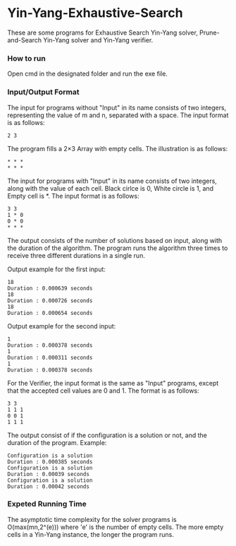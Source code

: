 # Yin-Yang-Exhaustive-Search

These are some programs for Exhaustive Search Yin-Yang solver, Prune-and-Search Yin-Yang solver and Yin-Yang verifier.

### How to run

Open cmd in the designated folder and run the exe file.

### Input/Output Format

The input for programs without "Input" in its name consists of two integers, representing the value of m and n, separated with a space.
The input format is as follows:

    2 3

The program fills a 2×3 Array with empty cells. The illustration is as follows:

    * * *
    * * *

The input for programs with "Input" in its name consists of two integers, along with the value of each cell. Black cirlce is 0, White circle is 1, and Empty cell is *.
The input format is as follows:

    3 3
    1 * 0
    0 * 0
    * * *

The output consists of the number of solutions based on input, along with the duration of the algorithm. The program runs the algorithm three times to receive three different durations in a single run.

Output example for the first input:

	18
    Duration : 0.000639 seconds
    18
    Duration : 0.000726 seconds
    18
    Duration : 0.000654 seconds

Output example for the second input:

    1
    Duration : 0.000378 seconds
    1
    Duration : 0.000311 seconds
    1
    Duration : 0.000378 seconds

For the Verifier, the input format is the same as "Input" programs, except that the accepted cell values are 0 and 1. 
The format is as follows:

    3 3
    1 1 1
    0 0 1
    1 1 1

The output consist of if the configuration is a solution or not, and the duration of the program.
Example:

    Configuration is a solution
    Duration : 0.000385 seconds
    Configuration is a solution
    Duration : 0.00039 seconds
    Configuration is a solution
    Duration : 0.00042 seconds

### Expeted Running Time

The asymptotic time complexity for the solver programs is O(max(mn,2^(e))) where 'e' is the number of empty cells. The more empty cells in a Yin-Yang instance, the longer the program runs.